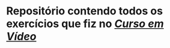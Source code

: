 # Repositório contendo todos os exercícios que fiz no _[Curso em Vídeo](https://www.cursoemvideo.com/)_ 
 
